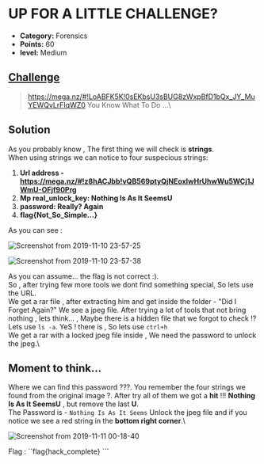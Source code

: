 

# UP FOR A LITTLE CHALLENGE?

* **Category:** Forensics
* **Points:** 60
* **level:** Medium


## [Challenge](https://ctflearn.com/problems/142)

> https://mega.nz/#!LoABFK5K!0sEKbsU3sBUG8zWxpBfD1bQx_JY_MuYEWQvLrFIqWZ0 You Know What To Do ...\

## Solution

As you probably know , The first thing we will check is **strings**.\
When using strings we can notice to four suspecious strings:
1. **Url address -  https://mega.nz/#!z8hACJbb!vQB569ptyQjNEoxIwHrUhwWu5WCj1JWmU-OFjf90Prg**
2. **Mp real_unlock_key: Nothing Is As It SeemsU**
3.  **password: Really? Again**
4. **flag{Not_So_Simple...}**

As you can see :

![Screenshot from 2019-11-10 23-57-25](https://user-images.githubusercontent.com/57364083/68550072-309bfc80-0408-11ea-8b50-b9e87ccdf0df.png)

![Screenshot from 2019-11-10 23-57-38](https://user-images.githubusercontent.com/57364083/68550088-47425380-0408-11ea-9615-7cd1928648ac.png)


As you can assume... the flag is not correct :).\
So , after trying few more tools we dont find something special, So lets use the URL.\
We get a rar file , after extracting him and get inside the folder - "Did I Forget Again?"  We see a jpeg file.
After trying a lot of tools that not bring nothing , lets think... , Maybe there is a hidden file that we forgot to check !?\
Lets use ```ls -a```. YeS ! there is , So lets use ```ctrl+h```\
We get a rar with a locked jpeg file inside , We need the password to unlock the jpeg.\

## Moment to think...

Where we can find this password ???. You remember the four strings we found from the original image ?.
After try all of them we got a **hit** !!! **Nothing Is As It SeemsU**  , but remove the last **U**.\
The Password is - ```Nothing Is As It Seems```
Unlock the jpeg file and if you notice we see a red string in the **bottom right corner**.\


![Screenshot from 2019-11-11 00-18-40](https://user-images.githubusercontent.com/57364083/68550122-a43e0980-0408-11ea-94e6-667e8f422352.png)


Flag : ``flag{hack_complete} ```

